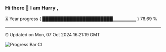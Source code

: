 ### Hi there 👋 I am Harry , 

⏳ Year progress { ███████████████████████▁▁▁▁▁▁▁ } 76.69 %

---

⏰ Updated on Mon, 07 Oct 2024 16:21:19 GMT

![Progress Bar CI](https://github.com/duykhang68/duykhang68/workflows/Progress%20Bar%20CI/badge.svg)
